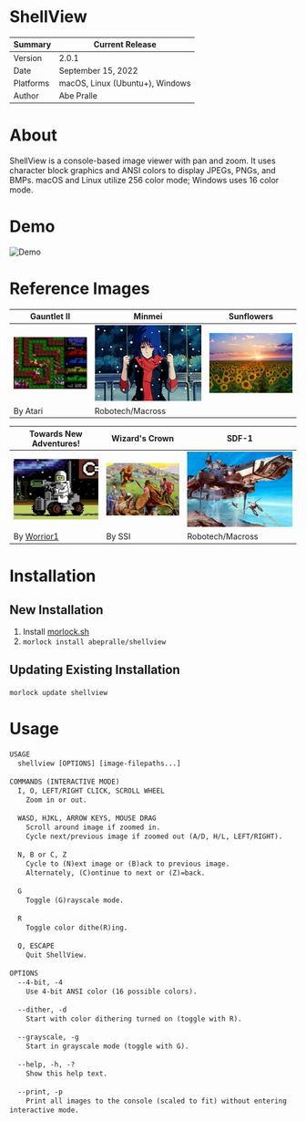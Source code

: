 # ShellView

Summary   | Current Release
----------|-----------------------
Version   | 2.0.1
Date      | September 15, 2022
Platforms | macOS, Linux (Ubuntu+), Windows
Author    | Abe Pralle

# About
ShellView is a console-based image viewer with pan and zoom. It uses character block graphics and ANSI colors to display JPEGs, PNGs, and BMPs. macOS and Linux utilize 256 color mode; Windows uses 16 color mode.

# Demo
![Demo](Media/Videos/ShellView-1.1.gif)

# Reference Images
Gauntlet II | Minmei                                       | Sunflowers
------------|----------------------------------------------|------------
![Gauntlet II](Media/Thumbnails/GauntletII.jpeg) | ![Minmei](Media/Thumbnails/Minmei.jpeg) | ![Sunflowers](Media/Thumbnails/Sunflowers.jpeg)
By Atari | Robotech/Macross |

Towards New Adventures! | Wizard's Crown | SDF-1
------------------------|----------------|------
![Towards New Adventures!](Media/Thumbnails/TowardsNewAdventures.png) |  ![Wizards's Crown](Media/Thumbnails/WizardsCrown.jpeg) | ![SDF-1](Media/Thumbnails/SDF-1.jpeg) |
By [Worrior1](https://twitter.com/PETSCIIWORLD/status/1388846460544987139?s=20) | By SSI | Robotech/Macross


# Installation

## New Installation

1. Install [morlock.sh](https://morlock.sh)
2. `morlock install abepralle/shellview`

## Updating Existing Installation
`morlock update shellview`

# Usage
    USAGE
      shellview [OPTIONS] [image-filepaths...]

    COMMANDS (INTERACTIVE MODE)
      I, O, LEFT/RIGHT CLICK, SCROLL WHEEL
        Zoom in or out.

      WASD, HJKL, ARROW KEYS, MOUSE DRAG
        Scroll around image if zoomed in.
        Cycle next/previous image if zoomed out (A/D, H/L, LEFT/RIGHT).

      N, B or C, Z
        Cycle to (N)ext image or (B)ack to previous image.
        Alternately, (C)ontinue to next or (Z)=back.

      G
        Toggle (G)rayscale mode.

      R
        Toggle color dithe(R)ing.

      Q, ESCAPE
        Quit ShellView.

    OPTIONS
      --4-bit, -4
        Use 4-bit ANSI color (16 possible colors).

      --dither, -d
        Start with color dithering turned on (toggle with R).

      --grayscale, -g
        Start in grayscale mode (toggle with G).

      --help, -h, -?
        Show this help text.

      --print, -p
        Print all images to the console (scaled to fit) without entering interactive mode.

